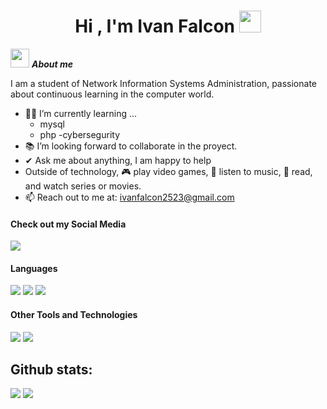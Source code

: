 <h1 align="center"><b>Hi , I'm Ivan Falcon </b><img src="https://media.giphy.com/media/hvRJCLFzcasrR4ia7z/giphy.gif" width="35"></h1>
<!--  -->

<img src = "https://github.com/7oSkaaa/7oSkaaa/blob/main/Images/about_me.gif?raw=true" width = 30px>&nbsp;***About me***

I am a student of Network Information Systems Administration, passionate about continuous learning in the computer world.
- 🧑‍💻 I’m currently learning ...
  - mysql
  - php
  -cybersegurity
- 📚 I’m looking forward to collaborate in the proyect.
- ✔ Ask me about anything, I am happy to help<br>
- Outside of technology, 🎮 play video games, 🎵 listen to music, 📖 read, and watch series or movies.
- 📫 Reach out to me at: <a href="ivanfalcon2523@gmail.com">ivanfalcon2523@gmail.com</a>


<h4> Check out my Social Media </h4>
<a href= "https://www.instagram.com/falcones_25/">
    <img src="https://img.shields.io/badge/Instagram-%23E4405F.svg?style=for-the-badge&logo=Instagram&logoColor=white">
</a>


<h4> Languages </h4>
<span> 
  <img src="https://img.shields.io/badge/HTML5-E34F26?style=for-the-badge&logo=html5&logoColor=white">
  <img src="https://img.shields.io/badge/CSS3-1572B6?style=for-the-badge&logo=css3&logoColor=white">
  <img src="https://img.shields.io/badge/php-%23777BB4.svg?style=for-the-badge&logo=php&logoColor=white">

 


</span>


<h4> Other Tools and Technologies </h4>
<span>
  <img src="https://img.shields.io/badge/Git-F05032?style=for-the-badge&logo=git&logoColor=white">
  <img src="https://img.shields.io/badge/MySQL-00000F?style=for-the-badge&logo=mysql&logoColor=white">




</span>


<h2>Github stats:</h2> 

[![](https://github-readme-stats.vercel.app/api?username=Ivan-Falcon&show_icons=true&theme=tokyonight&hide_border=true&locale=en)](https://github.com/Ivan-Falcon)
[![](https://github-readme-streak-stats.herokuapp.com/?user=Ivan-Falcon&theme=material-palenight)](https://github.com/Ivan-Falcon)
</div>
